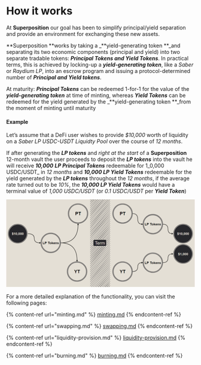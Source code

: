 # How it works

At **Superposition** our goal has been to simplify principal/yield separation and provide an environment for exchanging these new assets. 

**Superposition **works by taking a _**yield-generating token **_and separating its two economic components (principal and yield) into two separate tradable tokens: _**Principal Tokens **_and_** Yield Tokens**_. In practical terms, this is achieved by locking-up a _**yield-generating token**_, like a _Saber_ or _Raydium LP_, into an escrow program and issuing a protocol-determined number of _**Principal and Yield tokens**_. 

At maturity: _**Principal Tokens**_ can be redeemed 1-for-1 for the value of the _**yield-generating token**_ at time of minting, whereas _**Yield Tokens**_ can be redeemed for the yield generated by the _**yield-generating token **_from the moment of minting until maturity

#### Example

Let’s assume that a DeFi user wishes to provide _$10,000_ worth of liquidity on a _Saber LP USDC-USDT Liquidty Pool_ over the course of _12 months_.

If after generating the _**LP tokens**_ and _right at the start_ of a **Superposition** 12-month vault the user proceeds to deposit the _**LP tokens**_ into the vault he will receive _**10,000**_ _**LP Principal Tokens**_ redeemable for 1_0,000 USDC/USDT_ in _12 months_ and _**10,000 LP Yield Tokens**_ redeemable for the yield generated by the _**LP tokens**_ throughout the _12 months_, if the average rate turned out to be _10%_, the _**10,000 LP Yield Tokens**_ would have a terminal value of _1,000 USDC/USDT_ (or _0.1 USDC/USDT_ per _**Yield Token**_)

![](<../.gitbook/assets/image (2).png>)

For a more detailed explanation of the functionality, you can visit the following pages:

{% content-ref url="minting.md" %}
[minting.md](minting.md)
{% endcontent-ref %}

{% content-ref url="swapping.md" %}
[swapping.md](swapping.md)
{% endcontent-ref %}

{% content-ref url="liquidity-provision.md" %}
[liquidity-provision.md](liquidity-provision.md)
{% endcontent-ref %}

{% content-ref url="burning.md" %}
[burning.md](burning.md)
{% endcontent-ref %}
